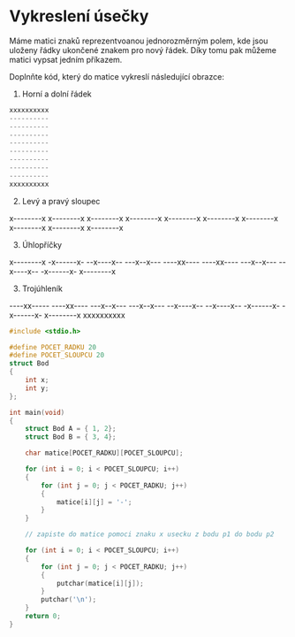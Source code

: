 # Vykreslení úsečky

Máme matici znaků reprezentvoanou jednorozměrným polem, kde jsou uloženy řádky ukončené znakem pro nový řádek. Díky tomu pak můžeme matici vypsat jedním příkazem.

Doplnňte kód, který do matice vykreslí následující obrazce:

1) Horní a dolní řádek

```cpp
xxxxxxxxxx
----------
----------
----------
----------
----------
----------
----------
----------
xxxxxxxxxx
```

2) Levý a pravý sloupec

x--------x
x--------x
x--------x
x--------x
x--------x
x--------x
x--------x
x--------x
x--------x
x--------x

3) Úhlopříčky

x--------x
-x------x-
--x----x--
---x--x---
----xx----
----xx----
---x--x---
--x----x--
-x------x-
x--------x

3) Trojúhleník

----xx-----
----xx----
---x--x---
---x--x---
--x----x--
--x----x--
-x------x-
-x------x-
x--------x
xxxxxxxxxx  

```c
#include <stdio.h>

#define POCET_RADKU 20
#define POCET_SLOUPCU 20
struct Bod
{
    int x;
    int y;
};

int main(void)
{
    struct Bod A = { 1, 2};
    struct Bod B = { 3, 4};

    char matice[POCET_RADKU][POCET_SLOUPCU];

    for (int i = 0; i < POCET_SLOUPCU; i++)
    {
        for (int j = 0; j < POCET_RADKU; j++)
        {
            matice[i][j] = '-';
        }
    }

    // zapiste do matice pomoci znaku x usecku z bodu p1 do bodu p2

    for (int i = 0; i < POCET_SLOUPCU; i++)
    {
        for (int j = 0; j < POCET_RADKU; j++)
        {
            putchar(matice[i][j]);
        }
        putchar('\n');
    }
    return 0;
}

```
